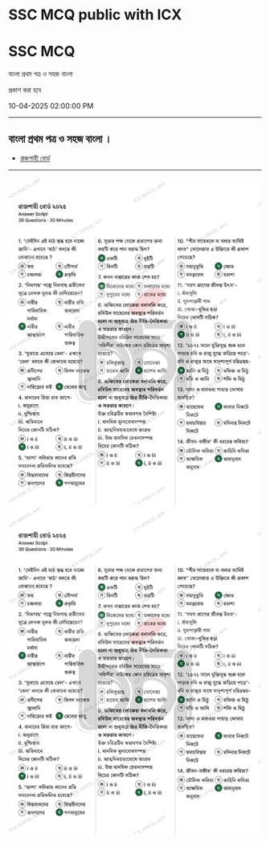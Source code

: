 # SSC MCQ public with ICX
<div class="imgs">
<h1>SSC MCQ</h1>
<p>বাংলা প্রথম পত্র ও সহজ বাংলা</p>
<p>প্রকাশ করা হবে</p>
<p>10-04-2025 02:00:00 PM</p>
</div>

---
## বাংলা প্রথম পত্র ও সহজ বাংলা ।
- <a href="#raj-ban1"> রাজশাহী বোর্ড </a>
---
<div id="raj-ban1">
<img src="raj-ban1-s1.jpg" />
<img src="raj-ban1-s2.jpg">
</div>

